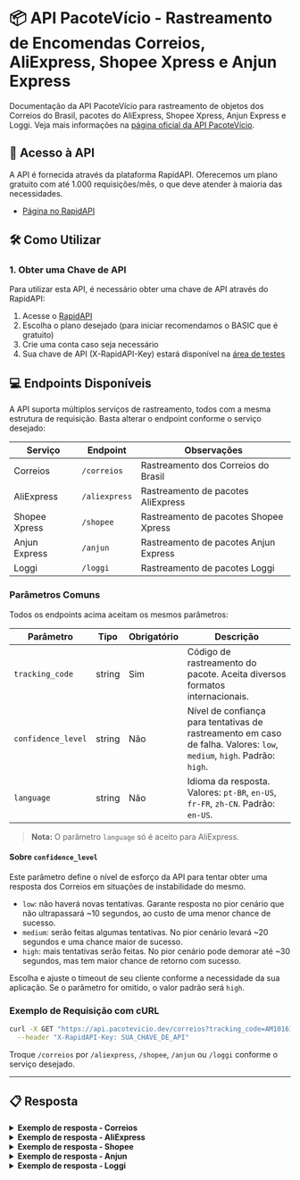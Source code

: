 # 📦 API PacoteVício - Rastreamento de Encomendas Correios, AliExpress, Shopee Xpress e Anjun Express

Documentação da API PacoteVício para rastreamento de objetos dos Correios do Brasil, pacotes do AliExpress, Shopee Xpress, Anjun Express e Loggi.
Veja mais informações na [página oficial da API PacoteVício](http://pacotevicio.dev).

## 🔗 Acesso à API

A API é fornecida através da plataforma RapidAPI.
Oferecemos um plano gratuito com até 1.000 requisições/mês, o que deve atender à maioria das necessidades.
- [Página no RapidAPI](https://rapidapi.com/pacotevicio-pacotevicio-default/api/correios-rastreamento-de-encomendas)

## 🛠️ Como Utilizar

### 1. Obter uma Chave de API

Para utilizar esta API, é necessário obter uma chave de API através do RapidAPI:

1. Acesse o [RapidAPI](https://rapidapi.com/pacotevicio-pacotevicio-default/api/correios-rastreamento-de-encomendas)
2. Escolha o plano desejado (para iniciar recomendamos o BASIC que é gratuito)
3. Crie uma conta caso seja necessário
4. Sua chave de API (X-RapidAPI-Key) estará disponível na [área de testes](https://rapidapi.com/pacotevicio-pacotevicio-default/api/correios-rastreamento-de-encomendas/playground/apiendpoint_19d15e2c-d3a9-422f-9da1-05881c97f70d)


## 💻 Endpoints Disponíveis

A API suporta múltiplos serviços de rastreamento, todos com a mesma estrutura de requisição. Basta alterar o endpoint conforme o serviço desejado:

| Serviço         | Endpoint           | Observações                                 |
|-----------------|-------------------|---------------------------------------------|
| Correios        | `/correios`       | Rastreamento dos Correios do Brasil         |
| AliExpress      | `/aliexpress`     | Rastreamento de pacotes AliExpress          |
| Shopee Xpress   | `/shopee`         | Rastreamento de pacotes Shopee Xpress       |
| Anjun Express   | `/anjun`          | Rastreamento de pacotes Anjun Express       |
| Loggi           | `/loggi`          | Rastreamento de pacotes Loggi               |

### Parâmetros Comuns

Todos os endpoints acima aceitam os mesmos parâmetros:

| Parâmetro         | Tipo   | Obrigatório | Descrição                                                                                   |
|-------------------|--------|-------------|---------------------------------------------------------------------------------------------|
| `tracking_code`   | string | Sim         | Código de rastreamento do pacote. Aceita diversos formatos internacionais.                  |
| `confidence_level`| string | Não         | Nível de confiança para tentativas de rastreamento em caso de falha. Valores: `low`, `medium`, `high`. Padrão: `high`. |
| `language`        | string | Não         | Idioma da resposta. Valores: `pt-BR`, `en-US`, `fr-FR`, `zh-CN`. Padrão: `en-US`. |

> **Nota:** O parâmetro `language` só é aceito para AliExpress.

#### Sobre `confidence_level`

Este parâmetro define o nível de esforço da API para tentar obter uma resposta dos Correios em situações de instabilidade do mesmo.

- `low`: não haverá novas tentativas. Garante resposta no pior cenário que não ultrapassará ~10 segundos, ao custo de uma menor chance de sucesso.
- `medium`: serão feitas algumas tentativas. No pior cenário levará ~20 segundos e uma chance maior de sucesso.
- `high`: mais tentativas serão feitas. No pior cenário pode demorar até ~30 segundos, mas tem maior chance de retorno com sucesso.

Escolha e ajuste o timeout de seu cliente conforme a necessidade da sua aplicação. Se o parâmetro for omitido, o valor padrão será `high`.

### Exemplo de Requisição com cURL

```bash
curl -X GET "https://api.pacotevicio.dev/correios?tracking_code=AM101610575BR" \
  --header "X-RapidAPI-Key: SUA_CHAVE_DE_API"
```

Troque `/correios` por `/aliexpress`, `/shopee`, `/anjun` ou `/loggi` conforme o serviço desejado.

---

## 📋 Resposta

<details>
<summary><strong>Exemplo de resposta - Correios</strong></summary>

```json
{
  "codObjeto": "AM101610575BR",
  "tipoPostal": {
    "sigla": "AM",
    "descricao": "ETIQUETA LOGICA PAC",
    "categoria": "ENCOMENDA PAC",
    "tipo": "N"
  },
  "dtPrevista": "20/03/2025",
  "modalidade": "F",
  "eventos": [
    {
      "codigo": "BDE",
      "tipo": "01",
      "dtHrCriado": {
        "date": "2025-03-03 23:30:03.000000",
        "timezone_type": 3,
        "timezone": "America/Sao_Paulo"
      },
      "descricao": "Objeto entregue ao destinatário",
      "unidade": {
        "codSro": "50630977",
        "tipo": "Unidade de Tratamento",
        "endereco": {
          "cidade": "Recife",
          "uf": "PE"
        }
      },
      "unidadeDestino": null,
      "descricaoFrontEnd": "ENTREGUE",
      "finalizador": "S",
      "rota": "CONTEXTO",
      "descricaoWeb": "ENTREGUE",
      "detalhe": "Nossa entrega atendeu às suas expectativas? Conte pra gente: https://survey3.medallia.com/?correios-nps-sms-sro&obj=AM101610575BR",
    },
    {
      "codigo": "PO",
      "tipo": "09",
      "dtHrCriado": {
        "date": "2025-02-24 15:51:29.000000",
        "timezone_type": 3,
        "timezone": "America/Sao_Paulo"
      },
      "descricao": "Objeto postado após o horário limite da unidade",
      "unidade": {
        "codSro": "65995970",
        "tipo": "Agência dos Correios",
        "endereco": {
          "cidade": "Feira Nova do Maranhao",
          "uf": "MA",
        }
      },
      "unidadeDestino": null,
      "descricaoFrontEnd": "Postado depois do horário",
      "finalizador": "N",
      "rota": "NORMAL",
      "descricaoWeb": "POSTAGEM",
      "detalhe": "Sujeito a encaminhamento no próximo dia útil",
    }
  ],
  "situacao": "E",
  "autoDeclaracao": false,
  "encargoImportacao": false,
  "percorridaCarteiro": false,
  "bloqueioObjeto": false,
  "arEletronico": false,
  "atrasado": false
}
```
</details>

<details>
<summary><strong>Exemplo de resposta - AliExpress</strong></summary>

```json
{
    "mailNo": "LP00123456789CN",
    "originCountry": "Mainland China",
    "destCountry": "Brazil",
    "status": "CLEAR_CUSTOMS",
    "statusDesc": "In customs ",
    "mailNoSource": "AE",
    "globalEtaInfo": {
        "etaDesc": "Estimated delivery by",
        "deliveryMinTime": 1749006268984,
        "deliveryMaxTime": 1750475068984
    },
    "detailList": [
        {
            "time": 1748410407000,
            "timeStr": "2025-05-28 13:33:27",
            "desc": "",
            "standerdDesc": "Import customs clearance complete",
            "descTitle": "Carrier note:",
            "timeZone": "GMT-3",
            "actionCode": "CC_IM_SUCCESS"
        },
        {
            "time": 1747839077000,
            "timeStr": "2025-05-21 22:51:17",
            "desc": "",
            "standerdDesc": "[Shatian Town] Processing at sorting center",
            "descTitle": "Carrier note:",
            "timeZone": "GMT+8",
            "actionCode": "SC_INBOUND_SUCCESS"
        },
        {
            "time": 1747805584000,
            "timeStr": "2025-05-21 13:33:04",
            "desc": "",
            "standerdDesc": "Received by logistics company",
            "descTitle": "Carrier note:",
            "timeZone": "GMT+8",
            "actionCode": "PU_PICKUP_SUCCESS"
        }
    ],
    "daysNumber": "8\tday(s)"
}
```
</details>

<details>
<summary><strong>Exemplo de resposta - Shopee</strong></summary>

```json
{
    "sls_tracking_number": "BR2561249217932",
    "need_translate": 0,
    "delivery_type": "SHOPEE_CREDIT",
    "recipient_name": "",
    "phone": "",
    "current_status": "Delivered",
    "tracking_list": [
        {
            "timestamp": 1749140169,
            "status": "Delivered",
            "message": "[LM Hub_MG_Uberlândia] Your parcel has been delivered [Fulano da Silva] [ Receptionist]"
        },
        {
            "timestamp": 1749122864,
            "status": "Delivering",
            "message": "[LM Hub_MG_Uberlândia] Your parcel is being delivered by courier"
        },
        {
            "timestamp": 1749089703,
            "status": "LMHub_Received",
            "message": "[LM Hub_MG_Uberlândia] Your parcel has been received by delivery hub"
        },
        {
            "timestamp": 1749034791,
            "status": "SOC_LHTransporting",
            "message": "Parcel [TO202506041ZAJ7] transporting to [LM Hub_MG_Uberlândia]"
        },
        {
            "timestamp": 1748937958,
            "status": "SOC_Received",
            "message": "[SoC_SP_Santana] Your parcel has been received by sorting center"
        },
        {
            "timestamp": 1748906285,
            "status": "SOC_Pickup_Done",
            "message": "[SoC_SP_Santana] Your parcel has been picked up"
        },
        {
            "timestamp": 1748904099,
            "status": "DOP_Received",
            "message": "Your parcel has been received by drop off point"
        },
        {
            "timestamp": 1748893392,
            "status": "Created",
            "message": "Order has been created"
        }
    ],
    "status_list": [
        {
            "timestamp": 1748893392,
            "code": 1,
            "text": "Created",
            "state_ls": "Created",
            "icon": "Order Created"
        },
        {
            "timestamp": 1748937958,
            "code": 1,
            "text": "Pending_Receive",
            "state_ls": "Pending_Receive",
            "icon": "Picked Up"
        },
        {
            "timestamp": 1749089703,
            "code": 1,
            "text": "Pending",
            "state_ls": "Pending",
            "icon": "Sorting"
        },
        {
            "timestamp": 1749122864,
            "code": 1,
            "text": "Assigned",
            "state_ls": "Assigned",
            "icon": "Courier Delivery"
        },
        {
            "timestamp": 1749140169,
            "code": 1,
            "text": "Delivered",
            "state_ls": "Delivered",
            "icon": "Delivered"
        }
    ]
}
```
</details>

<details>
<summary><strong>Exemplo de resposta - Anjun</strong></summary>

```json
{
    "lastTrackStatus": "signed",
    "nodeDataList": [
        {
            "address": "Sorocaba / SP",
            "codeNumber": null,
            "collectType": null,
            "content": null,
            "dateTime": "21-01-2025 09:22:13",
            "deliverdNamePhoto": null,
            "deliverdPhoto": null,
            "localTrackCode": "14",
            "nextSiteName": null,
            "operateUserName": null,
            "problemType": "",
            "signDesc": "Objeto entregue pelo próprio",
            "signType": 1,
            "signTypeName": "Objeto entregue pelo próprio",
            "siteName": null,
            "status": "O pacote foi assinado para",
            "statusCode": "signed",
            "statusDetail": null
        },
        {
            "address": "Sorocaba / SP",
            "codeNumber": null,
            "collectType": null,
            "content": null,
            "dateTime": "14-01-2025 05:56:55",
            "deliverdNamePhoto": null,
            "deliverdPhoto": null,
            "localTrackCode": "13",
            "nextSiteName": null,
            "operateUserName": null,
            "problemType": "",
            "signDesc": null,
            "signType": null,
            "signTypeName": null,
            "siteName": null,
            "status": "Objeto saiu para entrega ao destinatário",
            "statusCode": "delivering",
            "statusDetail": null
        },
        {
            "address": "Sorocaba / SP",
            "codeNumber": null,
            "collectType": null,
            "content": null,
            "dateTime": "13-01-2025 14:00:16",
            "deliverdNamePhoto": null,
            "deliverdPhoto": null,
            "localTrackCode": "13",
            "nextSiteName": null,
            "operateUserName": null,
            "problemType": "",
            "signDesc": null,
            "signType": null,
            "signTypeName": null,
            "siteName": null,
            "status": "Objeto saiu para entrega ao destinatário",
            "statusCode": "delivering",
            "statusDetail": null
        },
        {
            "address": "Sorocaba / SP",
            "codeNumber": null,
            "collectType": null,
            "content": null,
            "dateTime": "13-01-2025 08:24:46",
            "deliverdNamePhoto": null,
            "deliverdPhoto": null,
            "localTrackCode": "13",
            "nextSiteName": null,
            "operateUserName": null,
            "problemType": "",
            "signDesc": null,
            "signType": null,
            "signTypeName": null,
            "siteName": null,
            "status": "Objeto saiu para entrega ao destinatário",
            "statusCode": "delivering",
            "statusDetail": null
        },
        {
            "address": "Sorocaba / SP",
            "codeNumber": null,
            "collectType": null,
            "content": null,
            "dateTime": "13-01-2025 08:23:22",
            "deliverdNamePhoto": null,
            "deliverdPhoto": null,
            "localTrackCode": "13",
            "nextSiteName": null,
            "operateUserName": null,
            "problemType": "",
            "signDesc": null,
            "signType": null,
            "signTypeName": null,
            "siteName": null,
            "status": "Objeto saiu para entrega ao destinatário",
            "statusCode": "delivering",
            "statusDetail": null
        },
        {
            "address": "Sorocaba / SP",
            "codeNumber": "Sorocaba / SP",
            "collectType": null,
            "content": null,
            "dateTime": "10-01-2025 14:25:10",
            "deliverdNamePhoto": null,
            "deliverdPhoto": null,
            "localTrackCode": "12",
            "nextSiteName": null,
            "operateUserName": null,
            "problemType": "",
            "signDesc": null,
            "signType": null,
            "signTypeName": null,
            "siteName": "SP-R-D086",
            "status": "Objeto chegou ao ponto de entrega",
            "statusCode": "delivery_site_in_storage",
            "statusDetail": null
        },
        {
            "address": "São Paulo / SP",
            "codeNumber": 9,
            "collectType": null,
            "content": null,
            "dateTime": "10-01-2025 08:37:05",
            "deliverdNamePhoto": null,
            "deliverdPhoto": null,
            "localTrackCode": "09",
            "nextSiteName": "SP-R-D086",
            "operateUserName": null,
            "problemType": "",
            "signDesc": null,
            "signType": null,
            "signTypeName": null,
            "siteName": null,
            "status": "Objeto saiu do CD",
            "statusCode": "transfer_out_storage",
            "statusDetail": null
        },
        {
            "address": "São Paulo / SP",
            "codeNumber": 7,
            "collectType": null,
            "content": null,
            "dateTime": "10-01-2025 05:47:09",
            "deliverdNamePhoto": null,
            "deliverdPhoto": null,
            "localTrackCode": "08",
            "nextSiteName": null,
            "operateUserName": null,
            "problemType": "",
            "signDesc": null,
            "signType": null,
            "signTypeName": null,
            "siteName": null,
            "status": "Transferência e armazenagem",
            "statusCode": "transfer_in_storage",
            "statusDetail": null
        }
    ],
    "providerNumber": null,
    "trackNo": "AJ250101341570001"
}
```
</details>

<details>
<summary><strong>Exemplo de resposta - Loggi</strong></summary>

```json
{
    "packages": [
        {
            "loggiKey": "M5UDCZLG3JCXIN5HUTNVTWQVD5",
            "trackingCode": "ME251TCU021BR",
            "companyId": 1712416,
            "promisedDate": "2025-05-29T02:00:00Z",
            "slo": 4,
            "serviceType": "Unknown",
            "labelled": true,
            "packaged": true,
            "status": {
                "statusCode": 2,
                "label": "Entregue"
            },
            "recipient": {
                "name": "João",
                "document": "999.***.***-99",
                "phone": "99*****99",
                "address": {
                    "street": "Avenida ****",
                    "number": "999",
                    "complement": "1B",
                    "neighborhood": "In**********",
                    "city": "São Pa***",
                    "state": "SP",
                    "postalCode": "*****-999"
                }
            },
            "sender": {
                "name": "ABC",
                "address": {
                    "postalCode": "*****-999"
                }
            },
            "deviation": {},
            "pickup": {
                "pickupType": "PICKUP_TYPE_DEDICATED"
            },
            "history": {
                "history": [
                    {
                        "statusCode": 2,
                        "label": "Entregue",
                        "updateTime": "2025-05-26T15:50:31Z"
                    },
                    {
                        "statusCode": 3,
                        "label": "Retirado",
                        "location": "Base São Paulo - Mooca, São Paulo - SP",
                        "updateTime": "2025-05-26T08:24:42.296641Z"
                    },
                    {
                        "statusCode": 89,
                        "label": "Transferência finalizada",
                        "location": "Base São Paulo - Mooca, São Paulo - SP",
                        "updateTime": "2025-05-26T08:24:02.702001Z"
                    },
                    {
                        "statusCode": 88,
                        "label": "Transferência iniciada",
                        "location": "Base Cajamar 2, Cajamar - SP",
                        "updateTime": "2025-05-24T03:22:40.415135Z"
                    },
                    {
                        "statusCode": 83,
                        "label": "Volumetrizado",
                        "updateTime": "2025-05-24T02:05:03.218700Z"
                    },
                    {
                        "statusCode": 89,
                        "label": "Transferência finalizada",
                        "location": "Base Cajamar 2, Cajamar - SP",
                        "updateTime": "2025-05-24T01:12:05.900500Z"
                    },
                    {
                        "statusCode": 88,
                        "label": "Transferência iniciada",
                        "location": "Base XD - Brasília, Brasília - DF",
                        "updateTime": "2025-05-23T06:23:49.198770Z"
                    },
                    {
                        "statusCode": 89,
                        "label": "Transferência finalizada",
                        "updateTime": "2025-05-23T05:08:13.608395Z"
                    },
                    {
                        "statusCode": 88,
                        "label": "Transferência iniciada",
                        "location": "Base Goiania - Aparecida de Goiania, Aparecida de Goiânia - GO",
                        "updateTime": "2025-05-22T07:23:05.786885Z"
                    },
                    {
                        "statusCode": 84,
                        "label": "Conferido",
                        "updateTime": "2025-05-22T07:17:31.444388Z"
                    },
                    {
                        "statusCode": 91,
                        "label": "Arquivo integrado",
                        "location": "Base Goiania - Aparecida de Goiania, Aparecida de Goiânia - GO",
                        "updateTime": "2025-05-21T20:47:43.681629Z"
                    }
                ]
            },
            "deliveryDirection": {
                "code": 1,
                "text": "Em direção de entrega"
            },
            "associatedService": {
                "name": "Loggi Nacional",
                "description": "Envio com Coleta fixa dedicada e Entrega na Porta do destinatário.",
                "externalServiceId": "DLVR-DEDI-DOOR-STAN-01",
                "serviceSpecificationCategory": "PARCEL_DELIVERY",
                "mileComponentsFirstMile": "PICKUP_TYPE_DEDICATED",
                "mileComponentsMiddleMile": "PROCESSING_TYPE_STANDARD",
                "mileComponentsLastMile": "DELIVERY_TYPE_CUSTOMER_DOOR"
            }
        }
    ],
    "proofOfDeliveryDetails": {
        "loggiKey": "M5UDCZLG3JCXIN5HUTNVTWQVD6",
        "trackingCode": "ME251TCU021BR",
        "deliveryDate": "2025-05-26T15:50:31Z",
        "deliveryLocation": {
            "street": "Avenida J****",
            "number": "999",
            "complement": "1B",
            "neighborhood": "Ba**********",
            "city": "São Pa***",
            "state": "SP",
            "postalCode": "*****-011"
        },
        "deliveryInfo": "Na portaria",
        "receivedBy": {
            "name": "João",
            "document": "99.***.***-9x"
        },
        "receiptUrl": "https://dnni6puux43rok3alyymdo3dw40hifgi.lambda-url.us-east-1.on.aws/?secret-id=380ac47d2e&tracking-key=ME251TCU021BR",
        "deliveryDriver": {
            "info": "Entregador individual"
        },
        "recipient": {
            "name": "José"
        },
        "sender": {
            "name": "ABC"
        },
        "sourceApp": "Loggi para entregar"
    }
}
```
</details>
